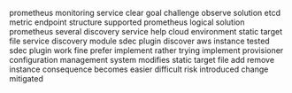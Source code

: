 prometheus monitoring service clear goal challenge observe solution etcd metric endpoint structure supported prometheus logical solution prometheus several discovery service help cloud environment static target file service discovery module sdec plugin discover aws instance tested sdec plugin work fine prefer implement rather trying implement provisioner configuration management system modifies static target file add remove instance consequence becomes easier difficult risk introduced change mitigated